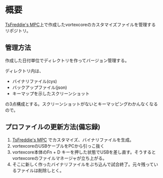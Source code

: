 # 概要
[TsFreddie's MPC](https://tsdo.in/much-programming-core/)上で作成したvortexcoreのカスタマイズファイルを管理するリポジトリ。

## 管理方法
作成した日付単位でディレクトリを作ってバージョン管理する。

ディレクトリ内は、

- バイナリファイル(cys)
- バックアップファイル(json)
- キーマップを示したスクリーンショット

の3点構成とする。スクリーンショットがないとキーマッピングわかんなくなるので。

## プロファイルの更新方法(備忘録)
1. [TsFreddie's MPC](https://tsdo.in/much-programming-core/) でカスタマイズ、バイナリファイルを生成。
2. vortexcoreのUSBケーブルをPCから引っこ抜く
3. vortexcore本体のFn + D キーを押した状態でUSBを差し直す。そうするとvortexcoreのファイルマネージャが立ち上がる。
4. そこに新しく作ったバイナリファイルをぶち込んで試合終了。元々残っているファイルは削除しとく。


